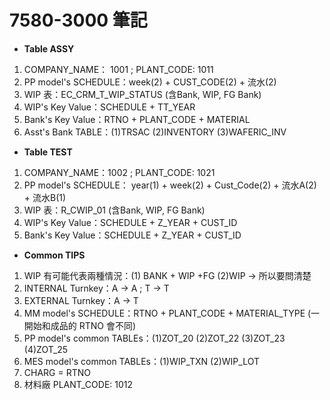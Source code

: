 # 7580-3000 筆記

* **Table ASSY**

1. COMPANY_NAME： 1001 ; PLANT_CODE: 1011
2. PP model's SCHEDULE：week(2) + CUST_CODE(2) + 流水(2)
3. WIP 表：EC_CRM_T_WIP_STATUS (含Bank, WIP, FG Bank)
4. WIP's Key Value：SCHEDULE + TT_YEAR
5. Bank's Key Value：RTNO + PLANT_CODE + MATERIAL
6. Asst's Bank TABLE：(1)TRSAC (2)INVENTORY (3)WAFERIC_INV

* **Table TEST**

1. COMPANY_NAME：1002 ; PLANT_CODE: 1021
2. PP model's SCHEDULE： year(1) + week(2) + Cust_Code(2) + 流水A(2) + 流水B(1)
3. WIP 表：R_CWIP_01 (含Bank, WIP, FG Bank)
4. WIP's Key Value：SCHEDULE + Z_YEAR + CUST_ID
5. Bank's Key Value：SCHEDULE + Z_YEAR + CUST_ID

* **Common TIPS**

1. WIP 有可能代表兩種情況：(1) BANK + WIP +FG (2)WIP → 所以要問清楚
2. INTERNAL Turnkey：A → A ; T → T
3. EXTERNAL Turnkey：A → T
4. MM model's SCHEDULE：RTNO + PLANT_CODE + MATERIAL_TYPE (一開始和成品的 RTNO 會不同)
5. PP model's common TABLEs：(1)ZOT_20 (2)ZOT_22 (3)ZOT_23 (4)ZOT_25
6. MES model's common TABLEs：(1)WIP_TXN (2)WIP_LOT
7. CHARG = RTNO
8. 材料廠 PLANT_CODE: 1012